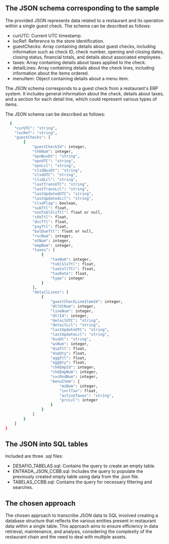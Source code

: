 
## The JSON schema corresponding to the sample

The provided JSON represents data related to a restaurant and its operation within a single guest check. The schema can be described as follows:

- curUTC: Current UTC timestamp.
- locRef: Reference to the store identification.
- guestChecks: Array containing details about guest checks, including information such as check ID, check number, opening and closing dates, closing status, financial totals, and details about associated employees.
- taxes: Array containing details about taxes applied to the check.
- detailLines: Array containing details about the check lines, including information about the items ordered.
- menuItem: Object containing details about a menu item.

The JSON schema corresponds to a guest check from a restaurant's ERP system. It includes general information about the check, details about taxes, and a section for each detail line, which could represent various types of items.


The JSON schema can be described as follows:

```bash
  {
    "curUTC": "string",
    "locRef": "string",
    "guestChecks": [
        {
            "guestCheckId": integer,
            "chkNum": integer,
            "opnBusDt": "string",
            "opnUTC": "string",
            "opnLcl": "string",
            "clsdBusDt": "string",
            "clsdUTC": "string",
            "clsdLcl": "string",
            "lastTransUTC": "string",
            "lastTransLcl": "string",
            "lastUpdatedUTC": "string",
            "lastUpdatedLcl": "string",
            "clsdFlag": boolean,
            "subTtl": float,
            "nonTxblSlsTtl": float or null,
            "chkTtl": float,
            "dscTtl": float,
            "payTtl": float,
            "balDueTtl": float or null,
            "rvcNum": integer,
            "otNum": integer,
            "empNum": integer,
            "taxes": [
                {
                    "taxNum": integer,
                    "txblSlsTtl": float,
                    "taxCollTtl": float,
                    "taxRate": float,
                    "type": integer
                }
            ],
            "detailLines": [
                {
                    "guestCheckLineItemId": integer,
                    "dtlOtNum": integer,
                    "lineNum": integer,
                    "dtlId": integer,
                    "detailUTC": "string",
                    "detailLcl": "string",
                    "lastUpdateUTC": "string",
                    "lastUpdateLcl": "string",
                    "busDt": "string",
                    "wsNum": integer,
                    "dspTtl": float,
                    "dspQty": float,
                    "aggTtl": float,
                    "aggQty": float,
                    "chkEmpId": integer,
                    "chkEmpNum": integer,
                    "svcRndNum": integer,
                    "menuItem": {
                        "miNum": integer,
                        "inclTax": float,
                        "activeTaxes": "string",
                        "prcLvl": integer
                    }
                }
            ]
        }
    ]
}

```

## The JSON into SQL tables

Included are three .sql files:

- DESAFIO_TABELAS.sql: Contains the query to create an empty table.
- ENTRADA_JSON_CCBB.sql: Includes the query to populate the previously created empty table using data from the .json file.
- TABELAS_CCBB.sql: Contains the query for necessary filtering and searches.


## The chosen approach

The chosen approach to transcribe JSON data to SQL involved creating a database structure that reflects the various entities present in restaurant data within a single table. This approach aims to ensure efficiency in data retrieval, maintenance, and analysis, considering the complexity of the restaurant chain and the need to deal with multiple assets.
